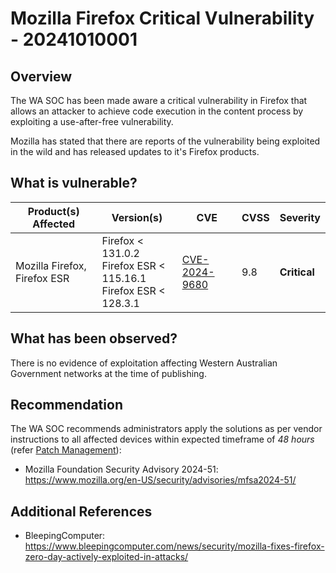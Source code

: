 # Mozilla Firefox Critical Vulnerability - 20241010001

## Overview

The WA SOC has been made aware a critical vulnerability in Firefox that allows an attacker to achieve code execution in the content process by exploiting a use-after-free vulnerability.

Mozilla has stated that there are reports of the vulnerability being exploited in the wild and has released updates to it's Firefox products.

## What is vulnerable?

| Product(s) Affected | Version(s) | CVE                                                                                                                                       | CVSS          | Severity                                                         |
| ------------------- | ---------- | ----------------------------------------------------------------------------------------------------------------------------------------- | ------------- | ---------------------------------------------------------------- |
| Mozilla Firefox, Firefox ESR     | Firefox < 131.0.2 </br> Firefox ESR < 115.16.1 </br> Firefox ESR < 128.3.1   | [CVE-2024-9680](https://nvd.nist.gov/vuln/detail/CVE-2024-9680)                                                                         | 9.8           | **Critical**                                     |

## What has been observed?

There is no evidence of exploitation affecting Western Australian Government networks at the time of publishing.

## Recommendation

The WA SOC recommends administrators apply the solutions as per vendor instructions to all affected devices within expected timeframe of *48 hours* (refer [Patch Management](../guidelines/patch-management.md)):

- Mozilla Foundation Security Advisory 2024-51: <https://www.mozilla.org/en-US/security/advisories/mfsa2024-51/>

## Additional References

- BleepingComputer: <https://www.bleepingcomputer.com/news/security/mozilla-fixes-firefox-zero-day-actively-exploited-in-attacks/>
